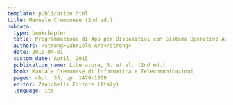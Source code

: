 ```yaml
---
template: publication.html
title: Manuale Cremonese (2nd ed.)
pubdata:
  type: bookchapter
  title: Programmazione di App per Dispositivi con Sistema Operativo Android
  authors: <strong>Gabriele Ara</strong>
  date: 2015-04-01
  custom_date: April, 2015
  publication_name: Liberatore, A. et al. (2nd ed.)
  book: Manuale Cremonese di Informatica e Telecomunicazioni
  pages: chpt. 35, pp. 1479-1509
  editor: Zanichelli Editore (Italy)
  language: ita
---
```

